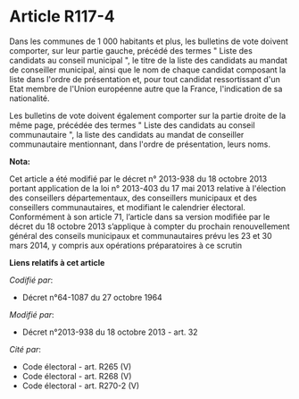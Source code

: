 # Article R117-4

Dans les communes de 1 000 habitants et plus, les bulletins de vote doivent comporter, sur leur partie gauche, précédé des
termes " Liste des candidats au conseil municipal ", le titre de la liste des candidats au mandat de conseiller municipal,
ainsi que le nom de chaque candidat composant la liste dans l'ordre de présentation et, pour tout candidat ressortissant d'un
Etat membre de l'Union européenne autre que la France, l'indication de sa nationalité.

Les bulletins de vote doivent également comporter sur la partie droite de la même page, précédée des termes " Liste des
candidats au conseil communautaire ", la liste des candidats au mandat de conseiller communautaire mentionnant, dans l'ordre
de présentation, leurs noms.

**Nota:**

Cet article a été modifié par le décret n° 2013-938 du 18 octobre 2013 portant application de la loi n° 2013-403 du 17 mai
2013 relative à l'élection des conseillers départementaux, des conseillers municipaux et des conseillers communautaires, et
modifiant le calendrier électoral. Conformément à son article 71, l’article dans sa version modifiée par le décret du 18
octobre 2013 s’applique à compter du prochain renouvellement général des conseils municipaux et communautaires prévu les 23
et 30 mars 2014, y compris aux opérations préparatoires à ce scrutin

**Liens relatifs à cet article**

_Codifié par_:

  - Décret n°64-1087 du 27 octobre 1964

_Modifié par_:

  - Décret n°2013-938 du 18 octobre 2013 - art. 32

_Cité par_:

  - Code électoral - art. R265 (V)
  - Code électoral - art. R268 (V)
  - Code électoral - art. R270-2 (V)
